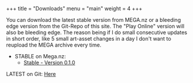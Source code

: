 +++
title = "Downloads"
menu = "main"
weight = 4
+++

You can download the latest stable version from MEGA.nz or a bleeding edge version from the Git-Repo of this site. The "Play Online" version will also be bleeding edge.
The reason being if I do small consecutive updates in short order, like 5 small art-asset changes in a day I don't want to reupload the MEGA archive every time.

+ STABLE on Mega.nz:
	+ [Stable - Version 0.1.0](https://mega.nz/#!u6BgTaaT!IU3QKG8h6MY8BdyJBBONsTarhkrB3ma0hLsAWdq2MOU)

LATEST on Git: [Here](https://github.com/perfectShell/perfectShell/tree/master/static/play)
